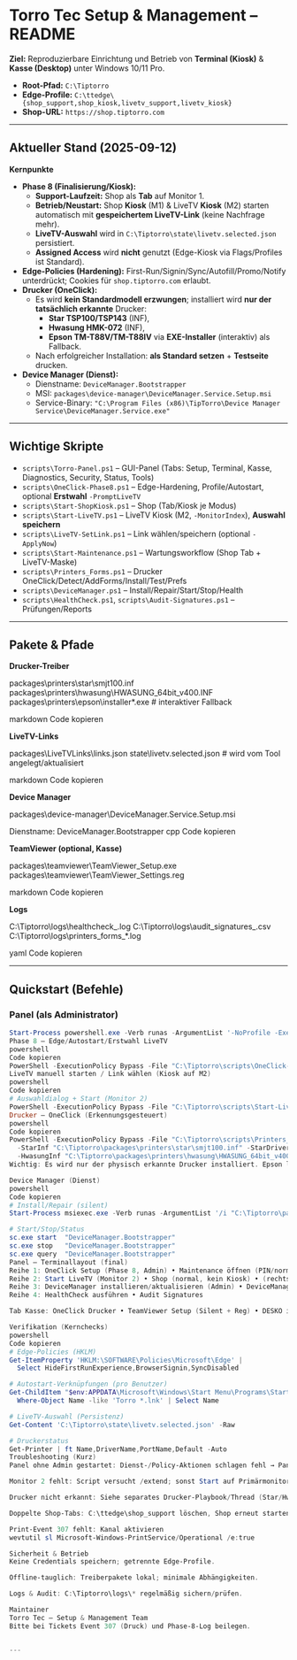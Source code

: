 ﻿# Torro Tec Setup & Management – README

**Ziel:** Reproduzierbare Einrichtung und Betrieb von **Terminal (Kiosk)** & **Kasse (Desktop)** unter Windows 10/11 Pro.

* **Root-Pfad:** `C:\Tiptorro`
* **Edge-Profile:** `C:\ttedge\{shop_support,shop_kiosk,livetv_support,livetv_kiosk}`
* **Shop-URL:** `https://shop.tiptorro.com`

---

## Aktueller Stand (2025-09-12)

**Kernpunkte**

- **Phase 8 (Finalisierung/Kiosk):**
  - **Support-Laufzeit:** Shop als **Tab** auf Monitor 1.
  - **Betrieb/Neustart:** Shop **Kiosk** (M1) & LiveTV **Kiosk** (M2) starten automatisch mit **gespeichertem LiveTV-Link** (keine Nachfrage mehr).
  - **LiveTV-Auswahl** wird in `C:\Tiptorro\state\livetv.selected.json` persistiert.
  - **Assigned Access** wird **nicht** genutzt (Edge-Kiosk via Flags/Profiles ist Standard).
- **Edge-Policies (Hardening):** First-Run/Signin/Sync/Autofill/Promo/Notify unterdrückt; Cookies für `shop.tiptorro.com` erlaubt.
- **Drucker (OneClick):**
  - Es wird **kein Standardmodell erzwungen**; installiert wird **nur der tatsächlich erkannte** Drucker:
    - **Star TSP100/TSP143** (INF),
    - **Hwasung HMK-072** (INF),
    - **Epson TM-T88V/TM-T88IV** via **EXE-Installer** (interaktiv) als Fallback.
  - Nach erfolgreicher Installation: **als Standard setzen** + **Testseite** drucken.
- **Device Manager (Dienst):**
  - Dienstname: `DeviceManager.Bootstrapper`
  - MSI: `packages\device-manager\DeviceManager.Service.Setup.msi`
  - Service-Binary: `"C:\Program Files (x86)\TipTorro\Device Manager Service\DeviceManager.Service.exe"`

---

## Wichtige Skripte

- `scripts\Torro-Panel.ps1` – GUI-Panel (Tabs: Setup, Terminal, Kasse, Diagnostics, Security, Status, Tools)
- `scripts\OneClick-Phase8.ps1` – Edge-Hardening, Profile/Autostart, optional **Erstwahl** `-PromptLiveTV`
- `scripts\Start-ShopKiosk.ps1` – Shop (Tab/Kiosk je Modus)
- `scripts\Start-LiveTV.ps1` – LiveTV Kiosk (M2, `-MonitorIndex`), **Auswahl speichern**
- `scripts\LiveTV-SetLink.ps1` – Link wählen/speichern (optional `-ApplyNow`)
- `scripts\Start-Maintenance.ps1` – Wartungsworkflow (Shop Tab + LiveTV-Maske)
- `scripts\Printers_Forms.ps1` – Drucker OneClick/Detect/AddForms/Install/Test/Prefs
- `scripts\DeviceManager.ps1` – Install/Repair/Start/Stop/Health
- `scripts\HealthCheck.ps1`, `scripts\Audit-Signatures.ps1` – Prüfungen/Reports

---

## Pakete & Pfade

**Drucker-Treiber**

packages\printers\star\smjt100.inf
packages\printers\hwasung\HWASUNG_64bit_v400.INF
packages\printers\epson\installer*.exe # interaktiver Fallback

markdown
Code kopieren

**LiveTV-Links**

packages\LiveTVLinks\links.json
state\livetv.selected.json # wird vom Tool angelegt/aktualisiert

markdown
Code kopieren

**Device Manager**

packages\device-manager\DeviceManager.Service.Setup.msi

Dienstname: DeviceManager.Bootstrapper
cpp
Code kopieren

**TeamViewer (optional, Kasse)**

packages\teamviewer\TeamViewer_Setup.exe
packages\teamviewer\TeamViewer_Settings.reg

markdown
Code kopieren

**Logs**

C:\Tiptorro\logs\healthcheck_.log
C:\Tiptorro\logs\audit_signatures_.csv
C:\Tiptorro\logs\printers_forms_*.log

yaml
Code kopieren

---

## Quickstart (Befehle)

### Panel (als Administrator)

```powershell
Start-Process powershell.exe -Verb runas -ArgumentList '-NoProfile -ExecutionPolicy Bypass -File "C:\Tiptorro\scripts\Torro-Panel.ps1"'
Phase 8 – Edge/Autostart/Erstwahl LiveTV
powershell
Code kopieren
PowerShell -ExecutionPolicy Bypass -File "C:\Tiptorro\scripts\OneClick-Phase8.ps1" -PolicyScope Machine -SetAutostart -PromptLiveTV
LiveTV manuell starten / Link wählen (Kiosk auf M2)
powershell
Code kopieren
# Auswahldialog + Start (Monitor 2)
PowerShell -ExecutionPolicy Bypass -File "C:\Tiptorro\scripts\Start-LiveTV.ps1" -Prompt -MonitorIndex 2
Drucker – OneClick (Erkennungsgesteuert)
powershell
Code kopieren
PowerShell -ExecutionPolicy Bypass -File "C:\Tiptorro\scripts\Printers_Forms.ps1" -Action OneClick `
  -StarInf "C:\Tiptorro\packages\printers\star\smjt100.inf" -StarDriverName "Star TSP100 Cutter (TSP143)" `
  -HwasungInf "C:\Tiptorro\packages\printers\hwasung\HWASUNG_64bit_v400.INF" -HwasungDriverName "HWASUNG HMK-072"
Wichtig: Es wird nur der physisch erkannte Drucker installiert. Epson läuft bewusst über den EXE-Installer (kein INF).

Device Manager (Dienst)
powershell
Code kopieren
# Install/Repair (silent)
Start-Process msiexec.exe -Verb runas -ArgumentList '/i "C:\Tiptorro\packages\device-manager\DeviceManager.Service.Setup.msi" /qn' -Wait

# Start/Stop/Status
sc.exe start  "DeviceManager.Bootstrapper"
sc.exe stop   "DeviceManager.Bootstrapper"
sc.exe query  "DeviceManager.Bootstrapper"
Panel – Terminallayout (final)
Reihe 1: OneClick Setup (Phase 8, Admin) • Maintenance öffnen (PIN/normal) • Geldgeräte-Assistent (ccTalk)
Reihe 2: Start LiveTV (Monitor 2) • Shop (normal, kein Kiosk) • (rechts: LiveTV-Auswahl, Speichern, Jetzt starten)
Reihe 3: DeviceManager installieren/aktualisieren (Admin) • DeviceManager Start • DeviceManager Stop
Reihe 4: HealthCheck ausführen • Audit Signatures

Tab Kasse: OneClick Drucker • TeamViewer Setup (Silent + Reg) • DESKO installieren (optional) • DATAWIN installieren (optional) • LiveTV (ohne Kiosk)

Verifikation (Kernchecks)
powershell
Code kopieren
# Edge-Policies (HKLM)
Get-ItemProperty 'HKLM:\SOFTWARE\Policies\Microsoft\Edge' |
  Select HideFirstRunExperience,BrowserSignin,SyncDisabled

# Autostart-Verknüpfungen (pro Benutzer)
Get-ChildItem "$env:APPDATA\Microsoft\Windows\Start Menu\Programs\Startup" |
  Where-Object Name -like 'Torro *.lnk' | Select Name

# LiveTV-Auswahl (Persistenz)
Get-Content 'C:\Tiptorro\state\livetv.selected.json' -Raw

# Druckerstatus
Get-Printer | ft Name,DriverName,PortName,Default -Auto
Troubleshooting (Kurz)
Panel ohne Admin gestartet: Dienst-/Policy-Aktionen schlagen fehl → Panel mit Admin starten.

Monitor 2 fehlt: Script versucht /extend; sonst Start auf Primärmonitor; Logs prüfen.

Drucker nicht erkannt: Siehe separates Drucker-Playbook/Thread (Star/Hwasung via INF, Epson via EXE). Log: printers_forms_*.log.

Doppelte Shop-Tabs: C:\ttedge\shop_support löschen, Shop erneut starten.

Print-Event 307 fehlt: Kanal aktivieren
wevtutil sl Microsoft-Windows-PrintService/Operational /e:true

Sicherheit & Betrieb
Keine Credentials speichern; getrennte Edge-Profile.

Offline-tauglich: Treiberpakete lokal; minimale Abhängigkeiten.

Logs & Audit: C:\Tiptorro\logs\* regelmäßig sichern/prüfen.

Maintainer
Torro Tec – Setup & Management Team
Bitte bei Tickets Event 307 (Druck) und Phase-8-Log beilegen.


---